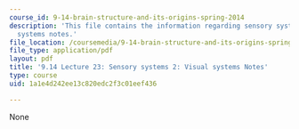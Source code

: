 ```yaml
---
course_id: 9-14-brain-structure-and-its-origins-spring-2014
description: 'This file contains the information regarding sensory systems 2: visual
  systems notes.'
file_location: /coursemedia/9-14-brain-structure-and-its-origins-spring-2014/1a1e4d242ee13c820edc2f3c01eef436_MIT9_14S14_Lecture23.pdf
file_type: application/pdf
layout: pdf
title: '9.14 Lecture 23: Sensory systems 2: Visual systems Notes'
type: course
uid: 1a1e4d242ee13c820edc2f3c01eef436

---
```

None